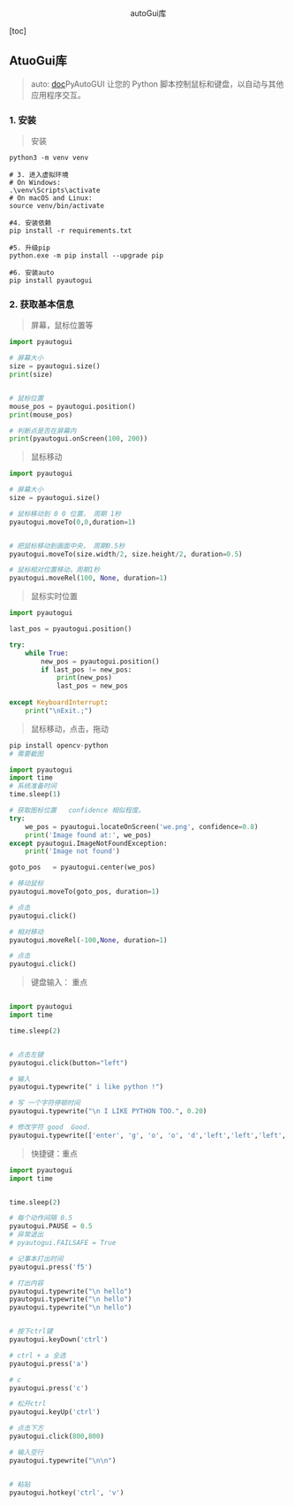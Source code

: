 <center>autoGui库</center>





[toc]







## AtuoGui库

> auto: [doc](https://pyautogui.readthedocs.io/en)PyAutoGUI 让您的 Python 脚本控制鼠标和键盘，以自动与其他应用程序交互。







### 1. 安装

> 安装

```shell
python3 -m venv venv

# 3. 进入虚拟环境
# On Windows:
.\venv\Scripts\activate
# On macOS and Linux:
source venv/bin/activate

#4. 安装依赖
pip install -r requirements.txt

#5. 升级pip
python.exe -m pip install --upgrade pip

#6. 安装auto
pip install pyautogui
```





### 2. 获取基本信息

> 屏幕，鼠标位置等

```python
import pyautogui

# 屏幕大小
size = pyautogui.size()
print(size)


# 鼠标位置
mouse_pos = pyautogui.position()
print(mouse_pos)

# 判断点是否在屏幕内
print(pyautogui.onScreen(100, 200))
```



> 鼠标移动

```python
import pyautogui

# 屏幕大小
size = pyautogui.size()

# 鼠标移动到 0 0 位置， 周期 1秒
pyautogui.moveTo(0,0,duration=1)


# 把鼠标移动到画面中央， 周期0.5秒
pyautogui.moveTo(size.width/2, size.height/2, duration=0.5)

# 鼠标相对位置移动，周期1秒
pyautogui.moveRel(100, None, duration=1)
```

> 鼠标实时位置

```python
import pyautogui

last_pos = pyautogui.position()

try:
    while True:
        new_pos = pyautogui.position()
        if last_pos != new_pos:
            print(new_pos)
            last_pos = new_pos
            
except KeyboardInterrupt:
    print("\nExit.;")
```

> 鼠标移动，点击，拖动

```python
pip install opencv-python
# 需要截图
```

```python
import pyautogui
import time
# 系统准备时间
time.sleep(1)

# 获取图标位置   confidence 相似程度。
try:
    we_pos = pyautogui.locateOnScreen('we.png', confidence=0.8)
    print('Image found at:', we_pos)
except pyautogui.ImageNotFoundException:
    print('Image not found')

goto_pos   = pyautogui.center(we_pos)

# 移动鼠标
pyautogui.moveTo(goto_pos, duration=1)

# 点击
pyautogui.click()

# 相对移动
pyautogui.moveRel(-100,None, duration=1)

# 点击
pyautogui.click()
```



> 键盘输入： 重点

```python

import pyautogui
import time

time.sleep(2)


# 点击左键
pyautogui.click(button="left")

# 输入
pyautogui.typewrite(" i like python !")

# 写 一个字符停顿时间
pyautogui.typewrite("\n I LIKE PYTHON TOO.", 0.20)

# 修改字符 good  Good.
pyautogui.typewrite(['enter', 'g', 'o', 'o', 'd','left','left','left','backspace','G','end','.'],0.25)
```





> 快捷键：重点

```python
import pyautogui
import time


time.sleep(2)

# 每个动作间隔 0.5
pyautogui.PAUSE = 0.5
# 异常退出
# pyautogui.FAILSAFE = True

# 记事本打出时间
pyautogui.press('f5')

# 打出内容
pyautogui.typewrite("\n hello")
pyautogui.typewrite("\n hello")
pyautogui.typewrite("\n hello")


# 按下ctrl键
pyautogui.keyDown('ctrl')

# ctrl + a 全选
pyautogui.press('a')

# c
pyautogui.press('c')

# 松开ctrl
pyautogui.keyUp('ctrl')

# 点击下方
pyautogui.click(800,800)

# 输入空行
pyautogui.typewrite("\n\n")


# 粘贴
pyautogui.hotkey('ctrl', 'v')
```





